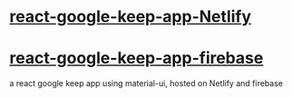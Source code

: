 # [react-google-keep-app-Netlify](https://happy-stonebraker-f567ef.netlify.app)
# [react-google-keep-app-firebase](https://react--keep-app-47e04.web.app)
a react google keep app using material-ui, hosted on Netlify and firebase
